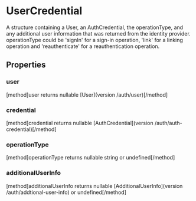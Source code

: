 # UserCredential

A structure containing a User, an AuthCredential, the operationType, and any additional user information that was returned from the identity provider. operationType could be 'signIn' for a sign-in operation, 'link' for a linking operation and 'reauthenticate' for a reauthentication operation.

## Properties

### user
[method]user returns nullable [User](version /auth/user)[/method]

### credential
[method]credential returns nullable [AuthCredential](version /auth/auth-credential)[/method]

### operationType
[method]operationType returns nullable string or undefined[/method]

### additionalUserInfo
[method]additionalUserInfo returns nullable [AdditionalUserInfo](version /auth/addtional-user-info) or undefined[/method]
